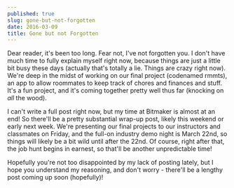 ```yaml
---
published: true
slug: gone-but-not-forgotten
date: 2016-03-09
title: Gone but not Forgotten
---
```


Dear reader, it's been too long. Fear not, I've not forgotten you. I don't have
much time to fully explain myself right now, because things are just a little
bit busy these days (actually that's totally a lie. Things are crazy right now).
We're deep in the midst of working on our final project (codenamed rmmts), an
app to allow roommates to keep track of chores and finances and stuff. It's a
fun project, and it's coming together pretty well thus far (knocking on _all_
the wood).

I can't write a full post right now, but my time at Bitmaker is almost at an
end! So there'll be a pretty substantial wrap-up post, likely this weekend or
early next week. We're presenting our final projects to our instructors and
classmates on Friday, and the full-on industry demo night is March 22nd, so
things will likely be a bit wild until after the 22nd. Of course, right after
that, the job hunt begins in earnest, so that'll be another unpredictable time!

Hopefully you're not too disappointed by my lack of posting lately, but I hope
you understand my reasoning, and don't worry - there'll be a lengthy post coming
up soon (hopefully)!
